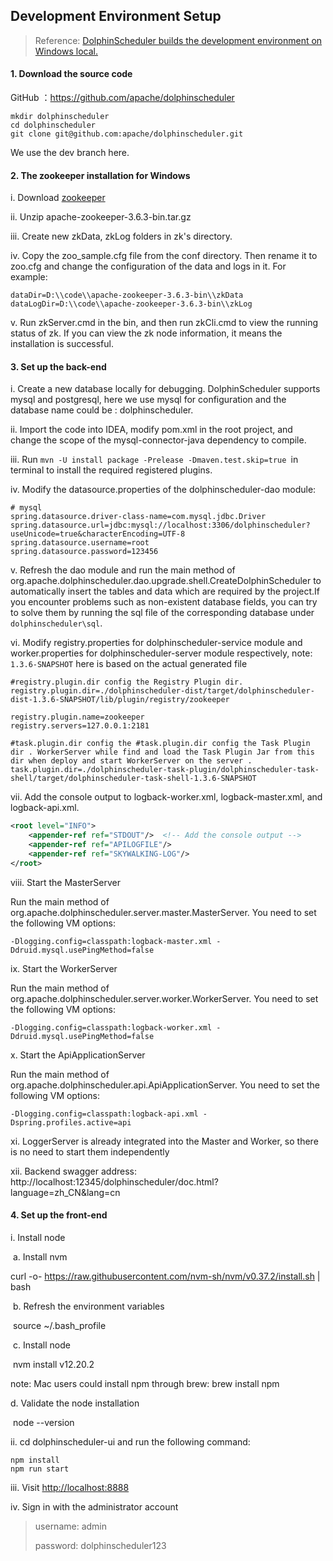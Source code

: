 ## Development Environment Setup

>    Reference: [DolphinScheduler builds the development environment on Windows local.](/zh-cn/blog/DS_run_in_windows.html)

#### 1. Download the source code

GitHub ：https://github.com/apache/dolphinscheduler

```shell
mkdir dolphinscheduler
cd dolphinscheduler
git clone git@github.com:apache/dolphinscheduler.git
```

We use the dev branch here.

#### 2. The zookeeper installation for Windows

i. Download [zookeeper](https://www.apache.org/dyn/closer.lua/zookeeper/zookeeper-3.6.3/apache-zookeeper-3.6.3-bin.tar.gz)

ii. Unzip apache-zookeeper-3.6.3-bin.tar.gz

iii. Create new zkData, zkLog folders in zk's directory.

iv. Copy the zoo_sample.cfg file from the conf directory. Then rename it to zoo.cfg and change the configuration of the data and logs in it. For example: 

```
dataDir=D:\\code\\apache-zookeeper-3.6.3-bin\\zkData
dataLogDir=D:\\code\\apache-zookeeper-3.6.3-bin\\zkLog
```

v. Run zkServer.cmd in the bin, and then run zkCli.cmd to view the running status of zk. If you can view the zk node information, it means the installation is successful.

#### 3. Set up the back-end

i. Create a new database locally for debugging. DolphinScheduler supports mysql and postgresql, here we use mysql for configuration and the database name could be : dolphinscheduler.

ii. Import the code into IDEA, modify pom.xml in the root project, and change the scope of the mysql-connector-java dependency to compile.

iii. Run `mvn -U install package -Prelease -Dmaven.test.skip=true `in terminal to install the required registered plugins.

iv. Modify the datasource.properties of the dolphinscheduler-dao module: 

```properties
# mysql
spring.datasource.driver-class-name=com.mysql.jdbc.Driver
spring.datasource.url=jdbc:mysql://localhost:3306/dolphinscheduler?useUnicode=true&characterEncoding=UTF-8
spring.datasource.username=root
spring.datasource.password=123456
```

v. Refresh the dao module and run the main method of org.apache.dolphinscheduler.dao.upgrade.shell.CreateDolphinScheduler to automatically insert the tables and data which are required by the project.If you encounter problems such as non-existent database fields, you can try to solve them by running the sql file of the corresponding database under `dolphinscheduler\sql`.

vi. Modify registry.properties for dolphinscheduler-service module and worker.properties for dolphinscheduler-server module respectively, note: `1.3.6-SNAPSHOT` here is based on the actual generated file

```properties
#registry.plugin.dir config the Registry Plugin dir.
registry.plugin.dir=./dolphinscheduler-dist/target/dolphinscheduler-dist-1.3.6-SNAPSHOT/lib/plugin/registry/zookeeper

registry.plugin.name=zookeeper
registry.servers=127.0.0.1:2181
```

```properties
#task.plugin.dir config the #task.plugin.dir config the Task Plugin dir . WorkerServer while find and load the Task Plugin Jar from this dir when deploy and start WorkerServer on the server .
task.plugin.dir=./dolphinscheduler-task-plugin/dolphinscheduler-task-shell/target/dolphinscheduler-task-shell-1.3.6-SNAPSHOT
```

vii. Add the console output to logback-worker.xml, logback-master.xml, and logback-api.xml.

```xml
<root level="INFO">
    <appender-ref ref="STDOUT"/>  <!-- Add the console output -->
    <appender-ref ref="APILOGFILE"/>
    <appender-ref ref="SKYWALKING-LOG"/>
</root>
```

viii. Start the MasterServer

 Run the main method of org.apache.dolphinscheduler.server.master.MasterServer. You need to set the following VM options:

```
-Dlogging.config=classpath:logback-master.xml -Ddruid.mysql.usePingMethod=false
```

ix. Start the WorkerServer 

Run the main method of org.apache.dolphinscheduler.server.worker.WorkerServer. You need to set the following VM options:

```
-Dlogging.config=classpath:logback-worker.xml -Ddruid.mysql.usePingMethod=false
```

x. Start the ApiApplicationServer

Run the main method of org.apache.dolphinscheduler.api.ApiApplicationServer. You need to set the following VM options:

```
-Dlogging.config=classpath:logback-api.xml -Dspring.profiles.active=api
```

xi. LoggerServer is already integrated into the Master and Worker, so there is no need to start them independently

xii. Backend swagger address: http://localhost:12345/dolphinscheduler/doc.html?language=zh_CN&lang=cn

#### 4. Set up the front-end

i. Install node

​	a. Install nvm

curl -o- https://raw.githubusercontent.com/nvm-sh/nvm/v0.37.2/install.sh | bash

​	b. Refresh the environment variables

​	source ~/.bash_profile

​	c. Install node

​	nvm install v12.20.2 

note: Mac users could install npm through brew: brew install npm

d. Validate the node installation

​	node --version

ii. cd  dolphinscheduler-ui and run the following command:

```shell
npm install
npm run start
```

iii. Visit [http://localhost:8888](http://localhost:8888/)

iv. Sign in with the administrator account

>    username: admin
>
>    password: dolphinscheduler123
